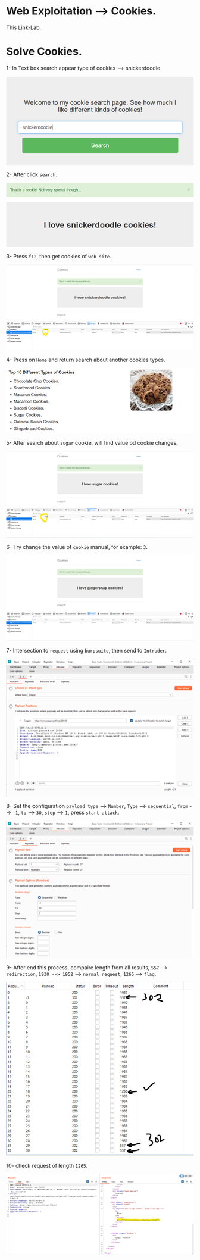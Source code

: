 # Web Exploitation --> Cookies.
This [Link-Lab](https://play.picoctf.org/practice/challenge/173?category=1&page=1).
<br />

# Solve Cookies.
1- In Text box search appear type of cookies --> snickerdoodle.
<br />

![snickerdoodle](screenshots/1.png)
<br />

2- After click `search`.
<br />

![after-search](screenshots/2.png)
<br />

3- Press `f12`, then get cookies of `web site`.
<br />

![f12](screenshots/3.png)
<br />

4- Press on `Home` and return search about another cookies types.
<br />

![cookies-types](screenshots/2.1.png)
<br />

5- After search about `sugar` cookie, will find value od cookie changes.
<br />

![f12-2](screenshots/4.png)
<br />

6- Try change the value of `cookie` manual, for example: `3`.
<br />

![cookies](screenshots/5.png)
<br />

7- Intersection to `request` using `burpsuite`, then send to `Intruder`.
<br />

![Intruder](screenshots/6.png)
<br />

8- Set the configuration `payload type` --> `Number`, `Type` --> `sequential`, `from` --> `-1`, `to` --> `30`, `step` --> `1`, press `start attack`.
<br />


![Intruder2](screenshots/7.png)
<br />

9- After end this process, compaire length from all results, `557` --> `redirection`, `1930 --> 1952` --> `normal request`, `1265` --> `flag`.
<br />

![results](screenshots/8.png)
<br />

10- check request of length `1265`.
<br />

![flag](screenshots/9.png)
<br />